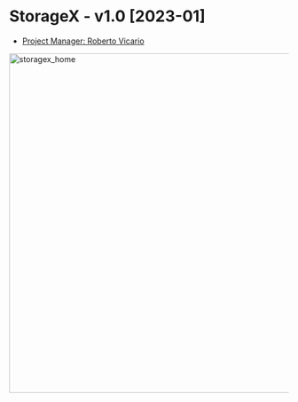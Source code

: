 <div>
    <h1>StorageX - v1.0 [2023-01]</h1>
    <ul>
        <li><a href="https://www.robertovicario.com">Project Manager: Roberto Vicario</a></li>
    </ul>
</div>
<img width="612" alt="storagex_home" src="https://user-images.githubusercontent.com/119845903/205633948-536a0f47-f34e-43ef-af37-10e3fd160afb.png">
